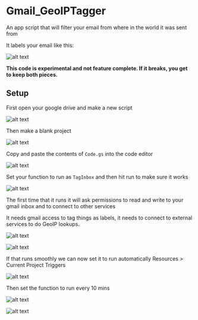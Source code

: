 Gmail_GeoIPTagger
=================

An app script that will filter your email from where in the world it was sent from

It labels your email like this: 

![alt text](http://i.imgur.com/aDptePC.png "Screenshot")

**This code is experimental and not feature complete. If it breaks, you get
  to keep both pieces.**

## Setup
First open your google drive and make a new script

![alt text](.setupimages/1.png "sc1")

Then make a blank project

![alt text](.setupimages/2.png "sc2")

Copy and paste the contents of `Code.gs` into the code editor

![alt text](.setupimages/3.png "sc3")

Set your function to run as `TagInbox` and then hit run to make sure it works

![alt text](.setupimages/4.png "sc4")

The first time that it runs it will ask permissions to read and write to your gmail inbox and to connect to other services

It needs gmail access to tag things as labels, it needs to connect to external services to do GeoIP lookups.

![alt text](.setupimages/5.png "sc5")

![alt text](.setupimages/6.png "sc6")

If that runs smoothly we can now set it to run automatically
Resources > Current Project Triggers

![alt text](.setupimages/7.png "sc7")

Then set the function to run every 10 mins

![alt text](.setupimages/8.png "sc8")

![alt text](.setupimages/9.png "sc9")
